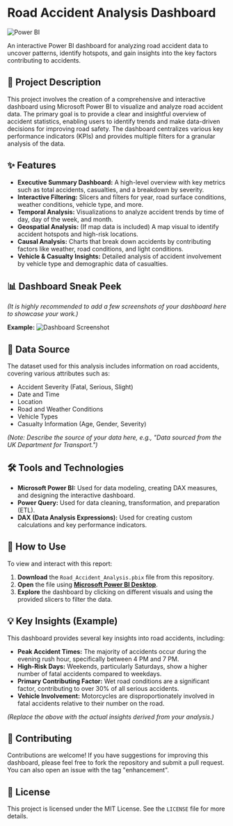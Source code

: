 # Road Accident Analysis Dashboard

![Power BI](https://img.shields.io/badge/Power%20BI-F2C811?style=for-the-badge&logo=powerbi&logoColor=black)

An interactive Power BI dashboard for analyzing road accident data to uncover patterns, identify hotspots, and gain insights into the key factors contributing to accidents.

## 📂 Project Description

This project involves the creation of a comprehensive and interactive dashboard using Microsoft Power BI to visualize and analyze road accident data. The primary goal is to provide a clear and insightful overview of accident statistics, enabling users to identify trends and make data-driven decisions for improving road safety. The dashboard centralizes various key performance indicators (KPIs) and provides multiple filters for a granular analysis of the data.

## ✨ Features

- **Executive Summary Dashboard:** A high-level overview with key metrics such as total accidents, casualties, and a breakdown by severity.
- **Interactive Filtering:** Slicers and filters for year, road surface conditions, weather conditions, vehicle type, and more.
- **Temporal Analysis:** Visualizations to analyze accident trends by time of day, day of the week, and month.
- **Geospatial Analysis:** (If map data is included) A map visual to identify accident hotspots and high-risk locations.
- **Causal Analysis:** Charts that break down accidents by contributing factors like weather, road conditions, and light conditions.
- **Vehicle & Casualty Insights:** Detailed analysis of accident involvement by vehicle type and demographic data of casualties.

## 📊 Dashboard Sneak Peek

*(It is highly recommended to add a few screenshots of your dashboard here to showcase your work.)*

**Example:**
![Dashboard Screenshot](<URL_to_your_screenshot.png>)

## 💾 Data Source

The dataset used for this analysis includes information on road accidents, covering various attributes such as:
- Accident Severity (Fatal, Serious, Slight)
- Date and Time
- Location
- Road and Weather Conditions
- Vehicle Types
- Casualty Information (Age, Gender, Severity)

*(Note: Describe the source of your data here, e.g., "Data sourced from the UK Department for Transport.")*

## 🛠️ Tools and Technologies

- **Microsoft Power BI:** Used for data modeling, creating DAX measures, and designing the interactive dashboard.
- **Power Query:** Used for data cleaning, transformation, and preparation (ETL).
- **DAX (Data Analysis Expressions):** Used for creating custom calculations and key performance indicators.

## 🚀 How to Use

To view and interact with this report:

1.  **Download** the `Road_Accident_Analysis.pbix` file from this repository.
2.  **Open** the file using [**Microsoft Power BI Desktop**](https://powerbi.microsoft.com/en-us/desktop/).
3.  **Explore** the dashboard by clicking on different visuals and using the provided slicers to filter the data.

## 💡 Key Insights (Example)

This dashboard provides several key insights into road accidents, including:

- **Peak Accident Times:** The majority of accidents occur during the evening rush hour, specifically between 4 PM and 7 PM.
- **High-Risk Days:** Weekends, particularly Saturdays, show a higher number of fatal accidents compared to weekdays.
- **Primary Contributing Factor:** Wet road conditions are a significant factor, contributing to over 30% of all serious accidents.
- **Vehicle Involvement:** Motorcycles are disproportionately involved in fatal accidents relative to their number on the road.

*(Replace the above with the actual insights derived from your analysis.)*

## 🤝 Contributing

Contributions are welcome! If you have suggestions for improving this dashboard, please feel free to fork the repository and submit a pull request. You can also open an issue with the tag "enhancement".

## 📄 License

This project is licensed under the MIT License. See the `LICENSE` file for more details.
